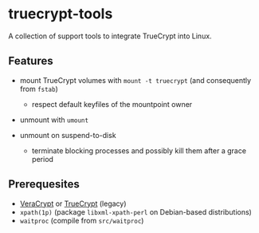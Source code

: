 truecrypt-tools
===============

A collection of support tools to integrate TrueCrypt into Linux.


Features
--------

 * mount TrueCrypt volumes with `mount -t truecrypt` (and consequently from
  `fstab`)
  
    * respect default keyfiles of the mountpoint owner
    
 * unmount with `umount`
 
 * unmount on suspend-to-disk
    * terminate blocking processes and possibly kill them after a grace period


Prerequesites
-------------

 * [VeraCrypt] or [TrueCrypt] (legacy)
 * `xpath(1p)` (package `libxml-xpath-perl` on Debian-based distributions)
 * `waitproc` (compile from `src/waitproc`)


[TrueCrypt]: http://truecrypt.sourceforge.net/
[VeraCrypt]: https://github.com/veracrypt/VeraCrypt

